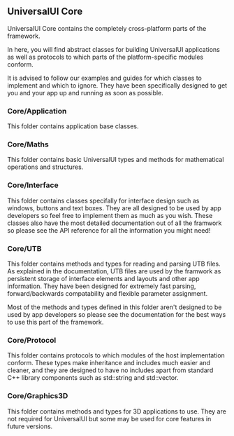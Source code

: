 <h2>UniversalUI Core</h2>

UniversalUI Core contains the completely cross-platform parts of the framework.

In here, you will find abstract classes for building UniversalUI applications as well as protocols 
to which parts of the platform-specific modules conform.

It is advised to follow our examples and guides for which classes to implement and which to ignore.
They have been specifically designed to get you and your app up and running as soon as possible.

<h3>Core/Application</h3>

This folder contains application base classes.

<h3>Core/Maths</h3>

This folder contains basic UniversalUI types and methods for mathematical operations and structures.

<h3>Core/Interface</h3>

This folder contains classes specifally for interface design such as windows, buttons and text boxes.
They are all designed to be used by app developers so feel free to implement them as much as you wish.
These classes also have the most detailed documentation out of all the framwork so please see the 
API reference for all the information you might need!

<h3>Core/UTB</h3>

This folder contains methods and types for reading and parsing UTB files. As explained in the documentation,
UTB files are used by the framwork as persistent storage of interface elements and layouts and other app information.
They have been designed for extremely fast parsing, forward/backwards compatability and flexible parameter assignment.

Most of the methods and types defined in this folder aren't designed to be used by app developers so please 
see the documentation for the best ways to use this part of the framework.

<h3>Core/Protocol</h3>

This folder contains protocols to which modules of the host implementation conform. These types make inheritance and
includes much easier and cleaner, and they are designed to have no includes apart from standard C++ library components
such as std::string and std::vector. 

<h3>Core/Graphics3D</h3>

This folder contains methods and types for 3D applications to use. They are not required for UniversalUI but some
may be used for core features in future versions.

